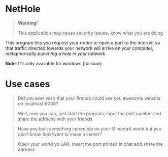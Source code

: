 # NetHole

> **Warning!**
>
> This application may cause security issues, know what you are doing

This program lets you request your router to open a port to the internet so that
traffic directed towards your network will arrive on your computer, metaphorically
*punching a hole in your network*

**Note**: It's only available for windows (for now)

# Use cases

> Did you ever wish that your firends could see you awesome website on localhost:8000?
>
> Well, now you can, just start the program, input the port number and share the address with your friends

> Have you built something incredible on your Minecraft world but you don't
> *know how*/*want* to make a server?
>
> Open your world yo LAN, insert the port printed in chat and share the address
